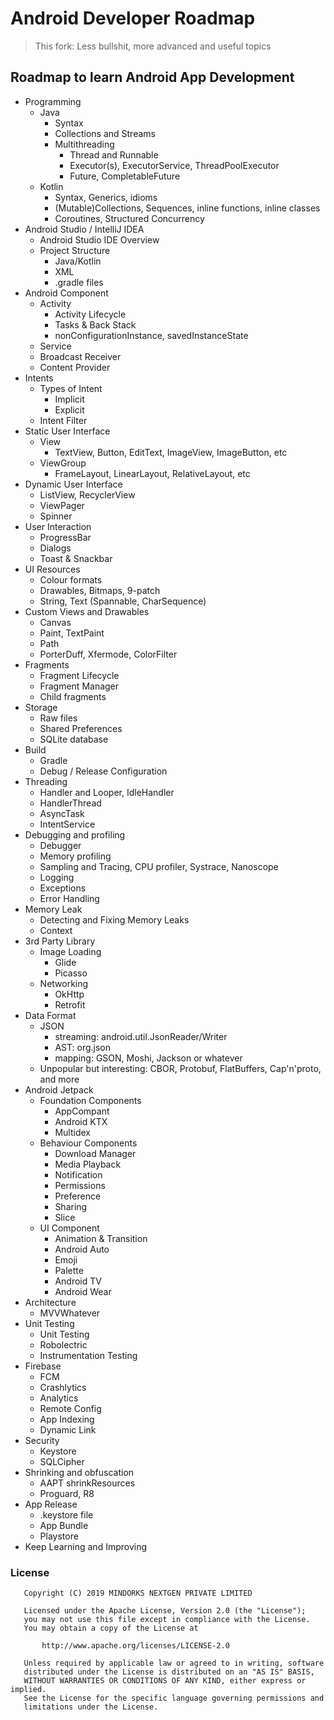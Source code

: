 # Android Developer Roadmap

> This fork: Less bullshit, more advanced and useful topics


## Roadmap to learn Android App Development
* Programming
   * Java
      * Syntax
      * Collections and Streams
      * Multithreading
         * Thread and Runnable
         * Executor(s), ExecutorService, ThreadPoolExecutor
         * Future, CompletableFuture
   * Kotlin
      * Syntax, Generics, idioms
      * (Mutable)Collections, Sequences, inline functions, inline classes
      * Coroutines, Structured Concurrency
* Android Studio / IntelliJ IDEA
   * Android Studio IDE Overview
   * Project Structure
      * Java/Kotlin
      * XML
      * .gradle files
* Android Component
   * Activity
     * Activity Lifecycle
     * Tasks & Back Stack
     * nonConfigurationInstance, savedInstanceState
   * Service
   * Broadcast Receiver
   * Content Provider
* Intents
   * Types of Intent
     * Implicit
     * Explicit
   * Intent Filter
* Static User Interface
  * View
      * TextView, Button, EditText, ImageView, ImageButton, etc
  * ViewGroup
      * FrameLayout, LinearLayout, RelativeLayout, etc
* Dynamic User Interface
   * ListView, RecyclerView
   * ViewPager
   * Spinner
* User Interaction
   * ProgressBar
   * Dialogs
   * Toast & Snackbar
* UI Resources
   * Colour formats
   * Drawables, Bitmaps, 9-patch
   * String, Text (Spannable, CharSequence)
* Custom Views and Drawables
   * Canvas
   * Paint, TextPaint
   * Path
   * PorterDuff, Xfermode, ColorFilter
* Fragments
   * Fragment Lifecycle
   * Fragment Manager
   * Child fragments
* Storage
   * Raw files
   * Shared Preferences
   * SQLite database
* Build
  * Gradle
  * Debug / Release Configuration
* Threading
  * Handler and Looper, IdleHandler
  * HandlerThread
  * AsyncTask
  * IntentService
* Debugging and profiling
  * Debugger
  * Memory profiling
  * Sampling and Tracing, CPU profiler, Systrace, Nanoscope
  * Logging
  * Exceptions
  * Error Handling
* Memory Leak
  * Detecting and Fixing Memory Leaks
  * Context
* 3rd Party Library
  * Image Loading
     * Glide
     * Picasso
  * Networking
     * OkHttp
     * Retrofit
* Data Format
  * JSON
     * streaming: android.util.JsonReader/Writer
     * AST: org.json
     * mapping: GSON, Moshi, Jackson or whatever
  * Unpopular but interesting: CBOR, Protobuf, FlatBuffers, Cap'n'proto, and more
* Android Jetpack
  * Foundation Components
     * AppCompant
     * Android KTX
     * Multidex
  * Behaviour Components 
     * Download Manager
     * Media Playback
     * Notification
     * Permissions
     * Preference
     * Sharing
     * Slice
  * UI Component
     * Animation & Transition
     * Android Auto
     * Emoji
     * Palette
     * Android TV
     * Android Wear
* Architecture 
     * MVVWhatever
* Unit Testing
    * Unit Testing
    * Robolectric
    * Instrumentation Testing
* Firebase
     * FCM
     * Crashlytics
     * Analytics
     * Remote Config
     * App Indexing
     * Dynamic Link
* Security
     * Keystore
     * SQLCipher
* Shrinking and obfuscation
     * AAPT shrinkResources
     * Proguard, R8
* App Release
     * .keystore file
     * App Bundle
     * Playstore
* Keep Learning and Improving


### License
```
   Copyright (C) 2019 MINDORKS NEXTGEN PRIVATE LIMITED

   Licensed under the Apache License, Version 2.0 (the "License");
   you may not use this file except in compliance with the License.
   You may obtain a copy of the License at

       http://www.apache.org/licenses/LICENSE-2.0

   Unless required by applicable law or agreed to in writing, software
   distributed under the License is distributed on an "AS IS" BASIS,
   WITHOUT WARRANTIES OR CONDITIONS OF ANY KIND, either express or implied.
   See the License for the specific language governing permissions and
   limitations under the License.
```

